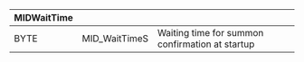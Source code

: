 | MIDWaitTime |               |                                                 |
| ----------- | ------------- | ----------------------------------------------- |
| BYTE        | MID_WaitTimeS | Waiting time for summon confirmation at startup |